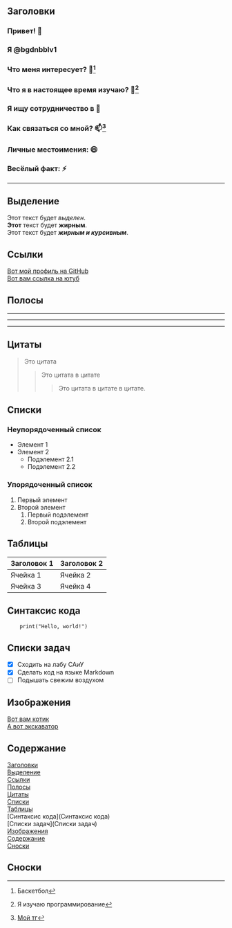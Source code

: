 ## Заголовки

### Привет! 👋  
### Я @bgdnbblv1  
### Что меня интересует? 👀[^1]  
### Что я в настоящее время изучаю? 🌱[^2]  
### Я ищу сотрудничество в 💞  
### Как связаться со мной? 📫[^3]  
### Личные местоимения: 😄  
### Весёлый факт: ⚡️  

---

## Выделение

Этот текст будет *выделен*.  
__Этот__ текст будет **жирным**.  
Этот текст будет __*жирным и курсивным*__.  

## Ссылки

[Вот мой профиль на GitHub](https://github.com/bgdnbblv1)  
[Вот вам ссылка на ютуб](https://www.youtube.com/)  

## Полосы

___
***
---

## Цитаты

> Это цитата  
>> Это цитата в цитате  
>>> Это цитата в цитате в цитате.  

## Списки

### Неупорядоченный список
- Элемент 1  
- Элемент 2  
  - Подэлемент 2.1  
  - Подэлемент 2.2  

### Упорядоченный список
1. Первый элемент
2. Второй элемент
   1. Первый подэлемент
   2. Второй подэлемент

## Таблицы

| Заголовок 1 | Заголовок 2 |
|-------------|-------------|
| Ячейка 1    | Ячейка 2    |
| Ячейка 3    | Ячейка 4    |

## Синтаксис кода

```
    print("Hello, world!")
```

## Списки задач

- [X] Сходить на лабу САиУ  
- [X] Сделать код на языке Markdown  
- [ ] Подышать свежим воздухом  

## Изображения
[Вот вам котик](https://s1.1zoom.me/b5050/260/Cats_Kittens_Ginger_452265_3840x2400.jpg)  
[А вот экскаватор](https://w.forfun.com/fetch/5d/5dde48c4026adaf468bed0b8d2a1019b.jpeg)  

## Содержание
[Заголовки](Заголовки)  
[Выделение](Выделение)  
[Ссылки](Ссылки)  
[Полосы](Полосы)  
[Цитаты](Цитаты)  
[Списки](Списки)  
[Таблицы](Таблицы)  
[Синтаксис кода](Синтаксис кода)  
[Списки задач](Списки задач)  
[Изображения](Изображения)  
[Содержание](Содержание)  
[Сноски](Сноски)  

## Сноски
[^1]: Баскетбол  
[^2]: Я изучаю программирование  
[^3]: [Мой тг](https://web.telegram.org/minicanmainer)  
